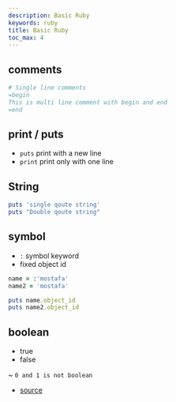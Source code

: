 ```yaml
---
description: Basic Ruby
keywords: ruby
title: Basic Ruby
toc_max: 4
---
```


## comments

```ruby
# Single line comments
=begin
This is multi line comment with begin and end
=end
```

## print / puts

* `puts` print with a new line
* `print` print only with one line

## String

```ruby
puts 'single qoute string'
puts "Double qoute string"
```

## symbol

* `:` symbol keyword
* fixed object id

```ruby
name = :'mostafa'
name2 = 'mostafa'

puts name.object_id
puts name2.object_id
```

## boolean

* true
* false

~ `0 and 1 is not boolean`

* [source](https://ruby-doc.org/core-2.2.0/Symbol.html)
